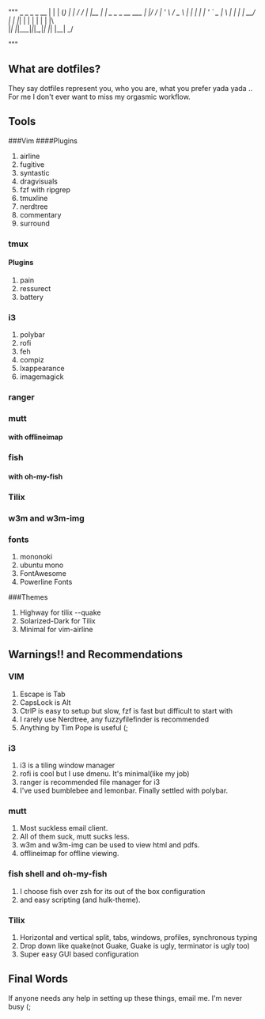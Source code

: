 
"""
	 _          _ _                 _   __
	| |        | (_)               | | / /
	| |__   ___| |_ _   _ _ __ ___ | |/ / 
	| '_ \ / _ \ | | | | | '_ ` _ \|    \ 
	| | | |  __/ | | |_| | | | | | | |\  \
	|_| |_|\___|_|_|\__,_|_| |_| |_\_| \_/
																				
"""                                   


## What are dotfiles?

They say dotfiles represent you, who you are, what you prefer yada yada ..
For me I don't ever want to miss my orgasmic workflow.

## Tools
###Vim
####Plugins
1. airline
2. fugitive
3. syntastic
4. dragvisuals
5. fzf with ripgrep
6. tmuxline
7. nerdtree
8. commentary
9. surround

### tmux
#### Plugins
1. pain
2. ressurect
3. battery

### i3
1. polybar
2. rofi
3. feh
4. compiz
5. lxappearance
6. imagemagick

### ranger

### mutt
#### with offlineimap

### fish
#### with oh-my-fish

### Tilix
### w3m and w3m-img

### fonts
1. mononoki
2. ubuntu mono
3. FontAwesome
4. Powerline Fonts

###Themes
1. Highway for tilix --quake
2. Solarized-Dark for Tilix
3. Minimal for vim-airline

## Warnings!! and Recommendations

### VIM
1. Escape is Tab
2. CapsLock is Alt
3. CtrlP is easy to setup but slow, fzf is fast but difficult to start with
4. I rarely use Nerdtree, any fuzzyfilefinder is recommended
5. Anything by Tim Pope is useful (;

### i3
1. i3 is a tiling window manager
2. rofi is cool but I use dmenu. It's minimal(like my job)
3. ranger is recommended file manager for i3
4. I've used bumblebee and lemonbar. Finally settled with polybar.

### mutt
1. Most suckless email client.
2. All of them suck, mutt sucks less.
3. w3m and w3m-img can be used to view html and pdfs.
4. offlineimap for offline viewing.

### fish shell and oh-my-fish
1. I choose fish over zsh for its out of the box configuration
2. and easy scripting (and hulk-theme).

### Tilix
1. Horizontal and vertical split, tabs, windows, profiles, synchronous typing
2. Drop down like quake(not Guake, Guake is ugly, terminator is ugly too)
3. Super easy GUI based configuration

## Final Words
If anyone needs any help in setting up these things, email me. I'm never busy (;
